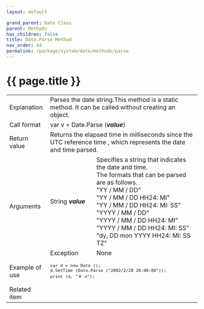 ```yaml
---
layout: default

grand_parent: Date Class
parent: Methods
has_children: false
title: Date.Parse Method
nav_order: 44
permalink: /package/system/date/methods/parse
---
```

# {{ page.title }}


<table>
  <tr>
    <td>Explanation</td>
    <td colspan="2">Parses the date string.This method is a static method. It can be called without creating an object.</td>
  </tr>
  <tr>
    <td>Call format</td>
    <td colspan="2">var v = Date.Parse (<b><i>value</i></b>)</td>
  </tr>
  <tr>
    <td>Return value</td>
    <td colspan="2">Returns the elapsed time in milliseconds since the UTC reference time , which represents the date and time parsed.</td>
  </tr>  
  <tr>
    <td rowspan="2">Arguments</td>
    <td>String   <b><i>value</i></b></td>
    <td>Specifies a string that indicates the date and time.<br>The formats that can be parsed are as follows.<br>"YY / MM / DD"<br>"YY / MM / DD HH24: MI"<br>"YY / MM / DD HH24: MI: SS"<br>"YYYY / MM / DD"<br>"YYYY / MM / DD HH24: MI"<br>"YYYY / MM / DD HH24: MI: SS"<br>"dy, DD mon YYYY HH24: MI: SS TZ"</td>
  </tr>
  <tr>
    <td>Exception</td>
    <td colspan="2">None</td>
  </tr>
  <tr>
    <td>Example of use</td>
    <td colspan="2"><code><pre>var d = new Date ();
d.SetTime (Date.Parse ("2002/2/28 20:00:00"));
print (d, "￥ n");</pre></code></td>
  </tr>
  <tr>
    <td>Related item</td>
    <td colspan="2"></td>
  </tr>
</table>

